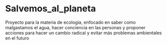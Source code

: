 # Salvemos_al_planeta
Proyecto para la materia de ecología, enfocado en saber como malgastamos el agua, hacer conciencia en las personas y proponer acciones para hacer un cambio radical y evitar más problemas ambientales en el futuro 
